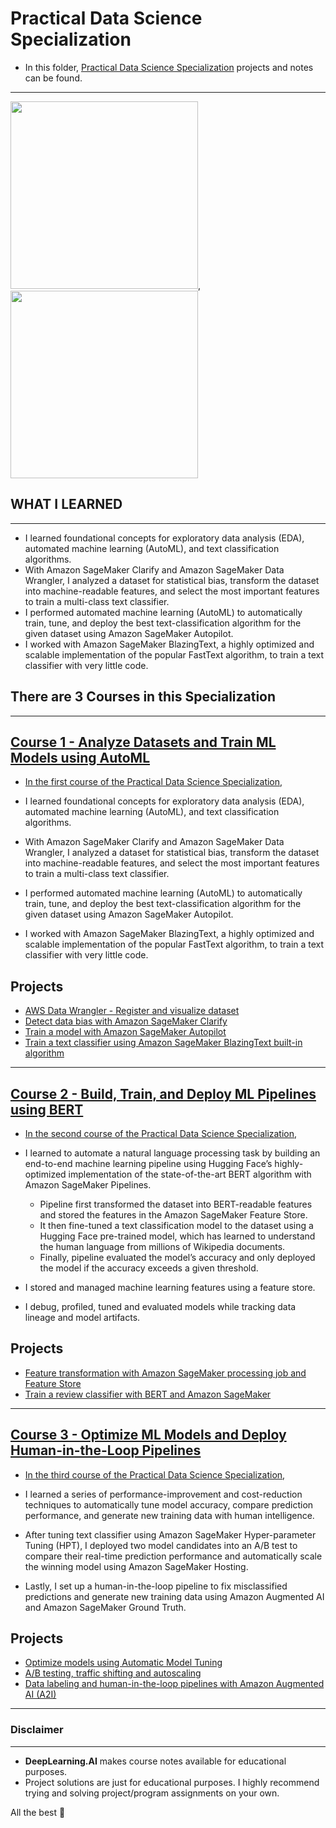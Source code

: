 # Practical Data Science Specialization


- In this folder, [Practical Data Science Specialization](https://www.coursera.org/specializations/deep-learning) projects and notes can be found.
----------------------------------------

<img src="https://aikademi.com/wp-content/uploads/2018/01/deeplearning.png" width="300" height="300">, <img src="https://a0.awsstatic.com/libra-css/images/logos/aws_logo_smile_1200x630.png" width="300" height="300">



## WHAT  I LEARNED
------------------------

- I learned foundational concepts for exploratory data analysis (EDA), automated machine learning (AutoML), and text classification algorithms. 
- With Amazon SageMaker Clarify and Amazon SageMaker Data Wrangler, I analyzed a dataset for statistical bias, transform the dataset into machine-readable features, and select the most important features to train a multi-class text classifier.
- I performed automated machine learning (AutoML) to automatically train, tune, and deploy the best text-classification algorithm for the given dataset using Amazon SageMaker Autopilot.
- I worked with Amazon SageMaker BlazingText, a highly optimized and scalable implementation of the popular FastText algorithm, to train a text classifier with very little code.



## There are 3 Courses in this Specialization
--------------------------------------------------

## [Course 1 - Analyze Datasets and Train ML Models using AutoML](https://github.com/kb1907/Practical-Data-Science-Specialization/tree/main/Analyze%20Datasets%20AutoML)

- [In the first course of the Practical Data Science Specialization](https://www.coursera.org/learn/automl-datasets-ml-models), 

- I learned foundational concepts for exploratory data analysis (EDA), automated machine learning (AutoML), and text classification algorithms. 
- With Amazon SageMaker Clarify and Amazon SageMaker Data Wrangler, I analyzed a dataset for statistical bias, transform the dataset into machine-readable features, and select the most important features to train a multi-class text classifier.
- I performed automated machine learning (AutoML) to automatically train, tune, and deploy the best text-classification algorithm for the given dataset using Amazon SageMaker Autopilot.
- I worked with Amazon SageMaker BlazingText, a highly optimized and scalable implementation of the popular FastText algorithm, to train a text classifier with very little code.

**Projects**
--------------
- [AWS Data Wrangler - Register and visualize dataset](https://github.com/kb1907/Practical-Data-Science-Specialization/blob/main/Analyze%20Datasets%20AutoML/Week1/C1_W1_Assignment_Learner.ipynb)
- [Detect data bias with Amazon SageMaker Clarify](https://github.com/kb1907/Practical-Data-Science-Specialization/blob/main/Analyze%20Datasets%20AutoML/Week2/C1_W2_Assignment_Detect_data_bias_with_Amazon_SageMaker_Clarify.ipynb)
- [Train a model with Amazon SageMaker Autopilot](https://github.com/kb1907/Practical-Data-Science-Specialization/blob/main/Analyze%20Datasets%20AutoML/Week3/C1_W3_Assignment.ipynb)
- [Train a text classifier using Amazon SageMaker BlazingText built-in algorithm](https://github.com/kb1907/Practical-Data-Science-Specialization/blob/main/Analyze%20Datasets%20AutoML/Week4/C1_W4_Assignment.ipynb)




--------------------------------------------------

## [Course 2 - Build, Train, and Deploy ML Pipelines using BERT](https://github.com/kb1907/Practical-Data-Science-Specialization/tree/main/Build%20Train%20and%20Deploy%20ML%20Pipelines%20using%20BERT)

- [In the second course of the Practical Data Science Specialization](https://www.coursera.org/learn/ml-pipelines-bert?specialization=practical-data-science), 

- I learned to automate a natural language processing task by building an end-to-end machine learning pipeline using Hugging Face’s highly-optimized implementation of the state-of-the-art BERT algorithm with Amazon SageMaker Pipelines. 
     - Pipeline first transformed the dataset into BERT-readable features and stored the features in the Amazon SageMaker Feature Store.
     -  It then fine-tuned a text classification model to the dataset using a Hugging Face pre-trained model, which has learned to understand the human language from millions of Wikipedia documents.
     -  Finally, pipeline  evaluated the model’s accuracy and only deployed the model if the accuracy exceeds a given threshold. 
- I stored and managed machine learning features using a feature store.
- I debug, profiled, tuned and evaluated models while tracking data lineage and model artifacts.

  

**Projects**
--------------
- [Feature transformation with Amazon SageMaker processing job and Feature Store](https://github.com/kb1907/Practical-Data-Science-Specialization/blob/main/Build%20Train%20and%20Deploy%20ML%20Pipelines%20using%20BERT/Week1/C2_W1_Assignment.ipynb)
- [Train a review classifier with BERT and Amazon SageMaker](https://github.com/kb1907/Practical-Data-Science-Specialization/blob/main/Build%20Train%20and%20Deploy%20ML%20Pipelines%20using%20BERT/Week2/C2_W2_Assignment.ipynb)

--------------------------------------



## [Course 3 - Optimize ML Models and Deploy Human-in-the-Loop Pipelines](https://github.com/kb1907/Practical-Data-Science-Specialization/tree/main/Optimize%20ML%20Models%20and%20Deploy%20Human-in-the-Loop%20Pipelines)

- [In the third course of the Practical Data Science Specialization](https://www.coursera.org/learn/ml-models-human-in-the-loop-pipelines?specialization=practical-data-science), 

- I learned a series of performance-improvement and cost-reduction techniques to automatically tune model accuracy, compare prediction performance, and generate new training data with human intelligence.  
- After tuning text classifier using Amazon SageMaker Hyper-parameter Tuning (HPT), I deployed two model candidates into an A/B test to compare their real-time prediction performance and automatically scale the winning model using Amazon SageMaker Hosting. 
- Lastly, I set up a human-in-the-loop pipeline to fix misclassified predictions and generate new training data using Amazon Augmented AI and Amazon SageMaker Ground Truth.


  

**Projects**
--------------
- [Optimize models using Automatic Model Tuning](https://github.com/kb1907/Practical-Data-Science-Specialization/blob/main/Optimize%20ML%20Models%20and%20Deploy%20Human-in-the-Loop%20Pipelines/Week1/C3_W1_Assignment.ipynb)
- [A/B testing, traffic shifting and autoscaling](https://github.com/kb1907/Practical-Data-Science-Specialization/blob/main/Optimize%20ML%20Models%20and%20Deploy%20Human-in-the-Loop%20Pipelines/Week2/C3_W2_Assignment.ipynb)
-  [Data labeling and human-in-the-loop pipelines with Amazon Augmented AI (A2I)](https://github.com/kb1907/Practical-Data-Science-Specialization/blob/main/Optimize%20ML%20Models%20and%20Deploy%20Human-in-the-Loop%20Pipelines/Week3/C3_W3_Assignment.ipynb)



------------------------------------------------

### Disclaimer
------------------------------------
- **DeepLearning.AI** makes course notes available for educational purposes. 
- Project solutions are just for educational purposes. I highly recommend trying and solving project/program assignments on your own.

All the best 🤘





  
